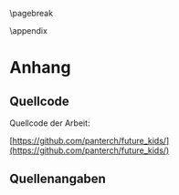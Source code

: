 
\pagebreak

\appendix

# Anhang

## Quellcode

Quellcode der Arbeit:

[https://github.com/panterch/future_kids/](https://github.com/panterch/future_kids/)

## Quellenangaben
